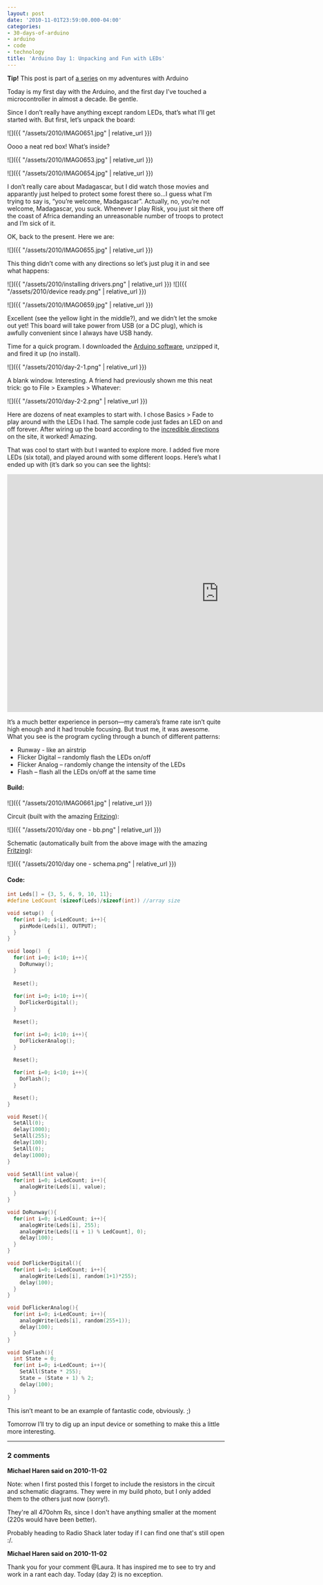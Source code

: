 ```yaml
---
layout: post
date: '2010-11-01T23:59:00.000-04:00'
categories:
- 30-days-of-arduino
- arduino
- code
- technology
title: 'Arduino Day 1: Unpacking and Fun with LEDs'
---
```


**Tip!** This post is part of [a series](/tag/30-days-of-arduino) on my adventures with Arduino

Today is my first day with the Arduino, and the first day I’ve touched a microcontroller in almost a decade. Be gentle.

Since I don’t really have anything except random LEDs, that’s what I’ll get started with. But first, let’s unpack the board:

![]({{ "/assets/2010/IMAG0651.jpg" | relative_url }})

Oooo a neat red box! What’s inside?

![]({{ "/assets/2010/IMAG0653.jpg" | relative_url }})

![]({{ "/assets/2010/IMAG0654.jpg" | relative_url }})

I don’t really care about Madagascar, but I did watch those movies and apparantly just helped to protect some forest there so...I guess what I’m trying to say is, “you’re welcome, Madagascar”. Actually, no, you’re not welcome, Madagascar, you suck. Whenever I play Risk, you just sit there off the coast of Africa demanding an unreasonable number of troops to protect and I’m sick of it. 

OK, back to the present. Here we are:

![]({{ "/assets/2010/IMAG0655.jpg" | relative_url }})

This thing didn’t come with any directions so let’s just plug it in and see what happens:  

![]({{ "/assets/2010/installing drivers.png" | relative_url }})
![]({{ "/assets/2010/device ready.png" | relative_url }})

![]({{ "/assets/2010/IMAG0659.jpg" | relative_url }})

Excellent (see the yellow light in the middle?), and we didn’t let the smoke out yet! This board will take power from USB (or a DC plug), which is awfully convenient since I always have USB handy.

Time for a quick program. I downloaded the [Arduino software](http://arduino.cc/en/Main/Software), unzipped it, and fired it up (no install). 

![]({{ "/assets/2010/day-2-1.png" | relative_url }})

A blank window. Interesting. A friend had previously shown me this neat trick: go to File > Examples > Whatever:

![]({{ "/assets/2010/day-2-2.png" | relative_url }})

Here are dozens of neat examples to start with. I chose Basics > Fade to play around with the LEDs I had. The sample code just fades an LED on and off forever. After wiring up the board according to the [incredible directions](http://arduino.cc/en/Tutorial/Fade) on the site, it worked! Amazing.

That was cool to start with but I wanted to explore more. I added five more LEDs (six total), and played around with some different loops. Here’s what I ended up with (it’s dark so you can see the lights):

<iframe width="979" height="551" src="https://www.youtube.com/embed/VbIfvKNeQZU" title="Arduino day 1: fun with LEDs" frameborder="0" allow="accelerometer; autoplay; clipboard-write; encrypted-media; gyroscope; picture-in-picture; web-share" allowfullscreen></iframe>

It’s a much better experience in person—my camera’s frame rate isn’t quite high enough and it had trouble focusing. But trust me, it was awesome. What you see is the program cycling through a bunch of different patterns: 

* Runway - like an airstrip 
* Flicker Digital – randomly flash the LEDs on/off 
* Flicker Analog – randomly change the intensity of the LEDs 
* Flash – flash all the LEDs on/off at the same time  


#### Build:

![]({{ "/assets/2010/IMAG0661.jpg" | relative_url }})

Circuit (built with the amazing [Fritzing](http://fritzing.org/)):

![]({{ "/assets/2010/day one - bb.png" | relative_url }})

Schematic (automatically built from the above image with the amazing [Fritzing](http://fritzing.org/)):

![]({{ "/assets/2010/day one - schema.png" | relative_url }})

#### Code:

```c
int Leds[] = {3, 5, 6, 9, 10, 11};
#define LedCount (sizeof(Leds)/sizeof(int)) //array size  

void setup()  { 
  for(int i=0; i<LedCount; i++){
    pinMode(Leds[i], OUTPUT);
  }
} 

void loop()  { 
  for(int i=0; i<10; i++){
    DoRunway();
  }
  
  Reset();
  
  for(int i=0; i<10; i++){
    DoFlickerDigital();
  }
  
  Reset();

  for(int i=0; i<10; i++){
    DoFlickerAnalog();
  }
  
  Reset();

  for(int i=0; i<10; i++){
    DoFlash();
  }

  Reset();
}

void Reset(){
  SetAll(0);
  delay(1000);
  SetAll(255);
  delay(100);
  SetAll(0);
  delay(1000);
}

void SetAll(int value){
  for(int i=0; i<LedCount; i++){
    analogWrite(Leds[i], value);
  }  
}

void DoRunway(){
  for(int i=0; i<LedCount; i++){
    analogWrite(Leds[i], 255);    
    analogWrite(Leds[(i + 1) % LedCount], 0);
    delay(100);
  }   
}

void DoFlickerDigital(){
  for(int i=0; i<LedCount; i++){
    analogWrite(Leds[i], random(1+1)*255);    
    delay(100);
  } 
}

void DoFlickerAnalog(){
  for(int i=0; i<LedCount; i++){
    analogWrite(Leds[i], random(255+1));    
    delay(100);
  } 
}

void DoFlash(){
  int State = 0;
  for(int i=0; i<LedCount; i++){
    SetAll(State * 255);
    State = (State + 1) % 2;  
    delay(100);
  } 
}
```

This isn’t meant to be an example of fantastic code, obviously. ;)

Tomorrow I’ll try to dig up an input device or something to make this a little more interesting.

---

### 2 comments

**Michael Haren said on 2010-11-02**

Note: when I first posted this I forget to include the resistors in the circuit and schematic diagrams. They were in my build photo, but I only added them to the others just now (sorry!).

They're all 470ohm Rs, since I don't have anything smaller at the moment (220s would have been better).

Probably heading to Radio Shack later today if I can find one that's still open :/.

**Michael Haren said on 2010-11-02**

Thank you for your comment @Laura. It has inspired me to see to try and work in a rant each day. Today (day 2) is no exception.

